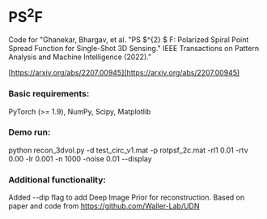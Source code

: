 # PS<sup>2</sup>F
Code for "Ghanekar, Bhargav, et al. "PS $^{2} $ F: Polarized Spiral Point Spread Function for Single-Shot 3D Sensing." IEEE Transactions on Pattern Analysis and Machine Intelligence (2022)." 

[https://arxiv.org/abs/2207.00945](https://arxiv.org/abs/2207.00945)

### Basic requirements:
PyTorch (>= 1.9), NumPy, Scipy, Matplotlib

### Demo run: 
python recon_3dvol.py -d test_circ_v1.mat -p rotpsf_2c.mat -rl1 0.01 -rtv 0.00 -lr 0.001 -n 1000 -noise 0.01 --display

### Additional functionality: 
Added --dip flag to add Deep Image Prior for reconstruction. Based on paper and code from https://github.com/Waller-Lab/UDN
